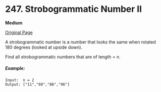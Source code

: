 # 247. Strobogrammatic Number II

**Medium**

[Original Page](https://leetcode.com/problems/strobogrammatic-number-ii/)

A strobogrammatic number is a number that looks the same when rotated 180 degrees (looked at upside down).

Find all strobogrammatic numbers that are of length = n.

##### Example:
```
Input:  n = 2
Output: ["11","69","88","96"]
```
